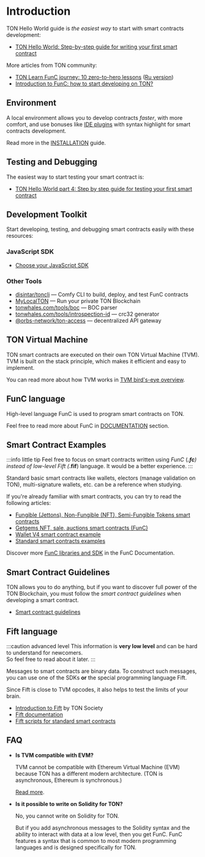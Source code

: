 # Introduction

TON Hello World guide is _the easiest way_ to start with smart contracts development:
* [TON Hello World: Step-by-step guide for writing your first smart contract](https://ton-community.github.io/tutorials/02-contract/)

More articles from TON community:

* [TON Learn FunC journey: 10 zero-to-hero lessons](https://blog.ton.org/func-journey) ([Ru version](https://github.com/romanovichim/TonFunClessons_ru))
* [Introduction to FunC: how to start developing on TON?](https://dev.to/dvlkv/introduction-in-func-how-to-start-developing-in-ton-50hp)

## Environment

A local environment allows you to develop contracts _faster_, with more comfort, and use bonuses like [IDE plugins](/develop/smart-contracts/environment/ide-plugins) with syntax highlight for smart contracts development.

Read more in the [INSTALLATION](/develop/smart-contracts/environment/installation) guide.

## Testing and Debugging

The easiest way to start testing your smart contract is:

- [TON Hello World part 4: Step by step guide for testing your first smart contract](https://ton-community.github.io/tutorials/04-testing/)

## Development Toolkit

Start developing, testing, and debugging smart contracts easily with these resources:

### JavaScript SDK

* [Choose your JavaScript SDK](/develop/smart-contracts/sdk/javascript)

### Other Tools

* [disintar/toncli](/develop/smart-contracts/sdk/toncli) — Comfy CLI to build, deploy, and test FunC contracts
* [MyLocalTON](/participate/nodes/local-ton) — Run your private TON Blockchain
* [tonwhales.com/tools/boc](https://tonwhales.com/tools/boc) — BOC parser
* [tonwhales.com/tools/introspection-id](https://tonwhales.com/tools/introspection-id) — crc32 generator
* [@orbs-network/ton-access](https://www.orbs.com/ton-access/) — decentralized API gateway

## TON Virtual Machine

TON smart contracts are executed on their own TON Virtual Machine (TVM).  
TVM is built on the stack principle, which makes it efficient and easy to implement.  

You can read more about how TVM works in [TVM bird's-eye overview](/learn/tvm-instructions/tvm-overview).

## FunC language

High-level language FunC is used to program smart contracts on TON.

Feel free to read more about FunC in [DOCUMENTATION](/develop/func/overview.md) section.

## Smart Contract Examples

:::info little tip
Feel free to focus on smart contracts written using _FunC_  (***.fc**) instead of low-level *Fift* (***.fif**) language. It would be a better experience.
:::

Standard basic smart contracts like wallets, electors (manage validation on TON), multi-signature wallets, etc. can be a reference when studying.

If you're already familiar with smart contracts, you can try to read the following articles:

- [Fungible (Jettons), Non-Fungible (NFT), Semi-Fungible Tokens smart contracts](https://github.com/ton-blockchain/token-contract/tree/main)
- [Getgems NFT, sale, auctions smart contracts (FunC)](https://github.com/getgems-io/nft-contracts)
- [Wallet V4 smart contract example](https://github.com/ton-blockchain/wallet-contract)
- [Standard smart contracts examples](https://github.com/ton-blockchain/ton/tree/master/crypto/smartcont)

Discover more [FunC libraries and SDK](/develop/smart-contracts/libraries) in the FunC Documentation.

## Smart Contract Guidelines

TON allows you to do anything, but if you want to discover full power of the TON Blockchain, you must follow the _smart contract guidelines_ when developing a smart contract.

* [Smart contract guidelines](/develop/smart-contracts/guidelines)

## Fift language

:::caution advanced level
This information is **very low level** and can be hard to understand for newcomers.  
So feel free to read about it later.
:::

Messages to smart contracts are binary data. To construct such messages, you can use one of the SDKs **or** the special programming language Fift.

Since Fift is close to TVM opcodes, it also helps to test the limits of your brain.

- [Introduction to Fift](http://blog.ton.org/introduction-to-fift) by TON Society
- [Fift documentation](https://ton.org/fiftbase.pdf)
- [Fift scripts for standard smart contracts](https://github.com/ton-blockchain/ton/tree/master/crypto/smartcont)


## FAQ

- **Is TVM compatible with EVM?**

   TVM cannot be compatible with Ethereum Virtual Machine (EVM) because TON has a different modern architecture. (TON is asynchronous, Ethereum is synchronous.)

   [Read more](https://telegra.ph/Its-time-to-try-something-new-Asynchronous-smart-contracts-03-25).

- **Is it possible to write on Solidity for TON?**

   No, you cannot write on Solidity for TON. 

   But if you add asynchronous messages to the Solidity syntax and the ability to interact with data at a low level, then you get FunC. FunC features a syntax that is common to most modern programming languages and is designed specifically for TON.
